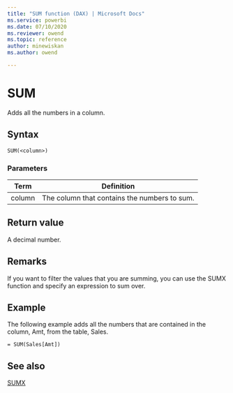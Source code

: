 ```yaml
---
title: "SUM function (DAX) | Microsoft Docs"
ms.service: powerbi 
ms.date: 07/10/2020
ms.reviewer: owend
ms.topic: reference
author: minewiskan
ms.author: owend

---
```

# SUM

Adds all the numbers in a column.  
  
## Syntax  
  
```dax
SUM(<column>)  
```
  
### Parameters  
  
|Term|Definition|  
|--------|--------------|  
|column|The column that contains the numbers to sum.|  
  
## Return value

A decimal number.  
  
## Remarks  
  
If you want to filter the values that you are summing, you can use the SUMX function and specify an expression to sum over.  
  
## Example

The following example adds all the numbers that are contained in the column, Amt, from the table, Sales.  
  
```dax
= SUM(Sales[Amt])  
```
  
## See also

[SUMX](sumx-function-dax.md)
